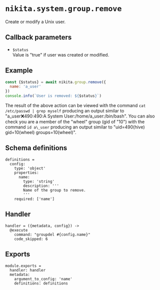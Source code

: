 
# `nikita.system.group.remove`

Create or modify a Unix user.

## Callback parameters

* `$status`   
  Value is "true" if user was created or modified.

## Example

```js
const {$status} = await nikita.group.remove({
  name: 'a_user'
})
console.info(`User is removed: ${$status}`)
```

The result of the above action can be viewed with the command
`cat /etc/passwd | grep myself` producing an output similar to
"a\_user:x:490:490:A System User:/home/a\_user:/bin/bash". You can also check
you are a member of the "wheel" group (gid of "10") with the command
`id a\_user` producing an output similar to 
"uid=490(hive) gid=10(wheel) groups=10(wheel)".

## Schema definitions

    definitions =
      config:
        type: 'object'
        properties:
          name:
            type: 'string'
            description: '''
            Name of the group to remove.
            '''
        required: ['name']

## Handler

    handler = ({metadata, config}) ->
      @execute
        command: "groupdel #{config.name}"
        code_skipped: 6

## Exports

    module.exports =
      handler: handler
      metadata:
        argument_to_config: 'name'
        definitions: definitions
